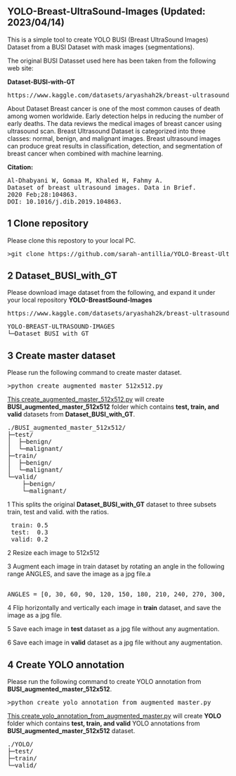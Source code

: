 <h2> YOLO-Breast-UltraSound-Images (Updated: 2023/04/14)</h2>

<p>
This is a simple tool to create YOLO BUSI (Breast UltraSound Images) Dataset from a BUSI Dataset 
with mask images (segmentations).
</p>
<p>
The original BUSI Datasset used here has been taken from the following web site:<br>
</p>

<b>Dataset-BUSI-with-GT</b><br>
<pre>
https://www.kaggle.com/datasets/aryashah2k/breast-ultrasound-images-dataset
</pre>

<p>

About Dataset
Breast cancer is one of the most common causes of death among women worldwide. 
Early detection helps in reducing the number of early deaths. 
The data reviews the medical images of breast cancer using ultrasound scan. 
Breast Ultrasound Dataset is categorized into three classes: normal, benign, 
and malignant images. 
Breast ultrasound images can produce great results in classification, detection, 
and segmentation of breast cancer when combined with machine learning.
</p>
<b>Citation:</b>
<pre>
Al-Dhabyani W, Gomaa M, Khaled H, Fahmy A. 
Dataset of breast ultrasound images. Data in Brief. 
2020 Feb;28:104863. 
DOI: 10.1016/j.dib.2019.104863.
</pre>

<h2>1 Clone repository</h2>
 Please clone this repostory to your local PC.<br>
<pre>
>git clone https://github.com/sarah-antillia/YOLO-Breast-UltraSound-Images.git
</pre>

<h2>2 Dataset_BUSI_with_GT</h2>
Please download image dataset from the following, and expand it under your local 
repository <b>YOLO-BreastSound-Images</b>
<pre>
https://www.kaggle.com/datasets/aryashah2k/breast-ultrasound-images-dataset
</pre>

<pre>
YOLO-BREAST-ULTRASOUND-IMAGES
└─Dataset_BUSI_with_GT
</pre>

<h2>3 Create master dataset</h2>

Please run the following command to create master dataset.<br>
<pre>
>python create_augmented_master_512x512.py
</pre>

<a href="./create_augmented_master_512x512.py">This create_augmented_master_512x512.py</a> will create <b>BUSI_augmented_master_512x512</b> folder which contains <b>test, train, and valid</b> datasets from <b>Dataset_BUSI_with_GT</b>.<br>
<pre>
./BUSI_augmented_master_512x512/
├─test/
│  ├─benign/
│  └─malignant/
├─train/
│  ├─benign/
│  └─malignant/
└─valid/
    ├─benign/
    └─malignant/
</pre>

<p>
1 This splits the original <b>Dataset_BUSI_with_GT</b> dataset to three subsets train, test and valid. 
with the ratios.
</p>
<pre>
 train: 0.5
 test:  0.3
 valid: 0.2
</pre>

<p>
2 Resize each image to 512x512
</p>
<p>
3 Augment each image in train dataset by rotating an angle in the following range ANGLES, and save the image as a jpg file.a
</p>
<pre> 
ANGLES = [0, 30, 60, 90, 120, 150, 180, 210, 240, 270, 300, 330]
</pre>
<p>
4 Flip horizontally and vertically each image in <b>train</b> dataset, and save the image as a jpg file.
</p>

<p>
5 Save each image in <b>test</b> dataset as a jpg file without any augmentation.
</p>

<p>
6 Save each image in <b>valid</b> dataset as a jpg file without any augmentation.
</p>

<h2>4 Create YOLO annotation</h2>
Please run the following command to create YOLO annotation from <b>BUSI_augmented_master_512x512</b>.<br>
<pre>
>python create_yolo_annotation_from_augmented_master.py
</pre>
<a href="./create_yolo_annotation_from_augmented_master.py">This create_yolo_annotation_from_augmented_master.py</a> will create <b>YOLO</b> folder which contains <b>test, train, and valid</b> YOLO annotations
 from <b>BUSI_augmented_master_512x512</b> dataset.<br>

<pre>
./YOLO/
├─test/
├─train/
└─valid/
</pre>

